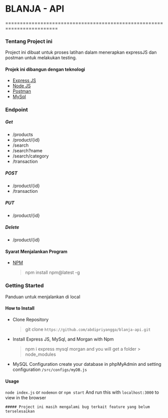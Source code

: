 # BLANJA - API
========================================================================

### Tentang Project ini
Project ini dibuat untuk proses latihan dalam menerapkan expressJS dan postman untuk melakukan testing.

#### Projek ini dibangun dengan teknologi
- [Express JS](https://expressjs.com/en/starter/hello-world.html)
- [Node JS](https://nodejs.org/en/about/)
- [Postman](https://www.postman.com/)
- [MySql](https://www.mysql.com/)

### Endpoint
##### Get
- /products
- /product/{id}
- /search
- /search?name
- /search/category
- /transaction

##### POST
- /product/{id}
- /transaction

##### PUT
- /product/{id}

##### Delete
- /product/{id}

#### Syarat Menjalankan Program 
- [NPM](https://www.npmjs.com/)
    > npm install npm@latest -g

### Getting Started
Panduan untuk menjalankan di local

#### How to Install

- Clone Repository
    > git clone `https://github.com/abdipriyangga/blanja-api.git`

- Install Express JS, MySql, and Morgan with Npm
    > npm i express mysql morgan
and you will get a folder > node_modules

- MySQL Configuration
create your database in phpMyAdmin and setting configuration `/src/configs/myDB.js`

#### Usage 
`node index.js` or `nodemon` or `npm start`
And run this with `localhost:3000` to view in the browser

`##### Project ini masih mengalami bug terkait feature yang belum terselesaikan`

